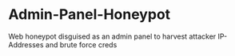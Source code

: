 # Admin-Panel-Honeypot
Web honeypot disguised as an admin panel to harvest attacker IP-Addresses and brute force creds 
